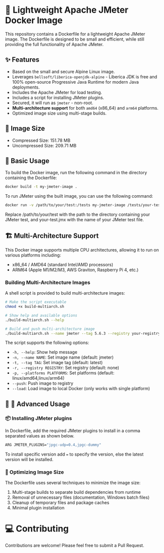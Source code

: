 # 🚀 Lightweight Apache JMeter Docker Image

This repository contains a Dockerfile for a lightweight Apache JMeter image. The Dockerfile is designed to be small and efficient, while still providing the full functionality of Apache JMeter.

## ✨ Features

- Based on the small and secure Alpine Linux image.
- Leverages `bellsoft/liberica-openjdk-alpine` - Liberica JDK is free and 100% open-source Progressive Java Runtime for modern Java deployments. 
- Includes the Apache JMeter for load testing.
- Includes a script for installing JMeter plugins.
- Secured, it will run as `jmeter` - non-root.
- **Multi-architecture support** for both `amd64` (x86_64) and `arm64` platforms.
- Optimized image size using multi-stage builds.

## 🎉 Image Size

- Compressed Size: 151.78 MB
- Uncompressed Size: 209.71 MB

##  🐳 Basic Usage

To build the Docker image, run the following command in the directory containing the Dockerfile:

```bash
docker build -t my-jmeter-image .
```

To run JMeter using the built image, you can use the following command:

```bash
docker run -v /path/to/your/test:/tests my-jmeter-image /tests/your-test.jmx
```
Replace /path/to/your/test with the path to the directory containing your JMeter test, and your-test.jmx with the name of your JMeter test file.

## 🏗️ Multi-Architecture Support

This Docker image supports multiple CPU architectures, allowing it to run on various platforms including:
- x86_64 / AMD64 (standard Intel/AMD processors)
- ARM64 (Apple M1/M2/M3, AWS Graviton, Raspberry Pi 4, etc.)

### Building Multi-Architecture Images

A shell script is provided to build multi-architecture images:

```bash
# Make the script executable
chmod +x build-multiarch.sh

# Show help and available options
./build-multiarch.sh --help

# Build and push multi-architecture image
./build-multiarch.sh --name jmeter --tag 5.6.3 --registry your-registry/ --push
```

The script supports the following options:
- `-h, --help`: Show help message
- `-n, --name NAME`: Set image name (default: jmeter)
- `-t, --tag TAG`: Set image tag (default: latest)
- `-r, --registry REGISTRY`: Set registry (default: none)
- `-p, --platforms PLATFORMS`: Set platforms (default: linux/amd64,linux/arm64)
- `--push`: Push image to registry
- `--load`: Load image to local Docker (only works with single platform)

##  🐳 🐳 Advanced Usage

### 📦 Installing JMeter plugins

In Dockerfile, add the required JMeter plugins to install in a comma separated values as shown below.

```bash
ARG JMETER_PLUGINS="jpgc-udp=0.4,jpgc-dummy"
```

To install specific version add `=` to specify the version, else the latest version will be installed.

### 🔧 Optimizing Image Size

The Dockerfile uses several techniques to minimize the image size:

1. Multi-stage builds to separate build dependencies from runtime
2. Removal of unnecessary files (documentation, Windows batch files)
3. Cleanup of temporary files and package caches
4. Minimal plugin installation

# 💻 Contributing
Contributions are welcome! Please feel free to submit a Pull Request.
